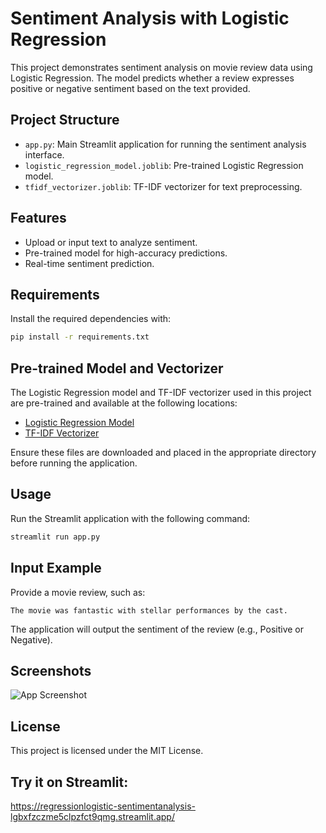# Sentiment Analysis with Logistic Regression

This project demonstrates sentiment analysis on movie review data using Logistic Regression. The model predicts whether a review expresses positive or negative sentiment based on the text provided.

## Project Structure

- `app.py`: Main Streamlit application for running the sentiment analysis interface.
- `logistic_regression_model.joblib`: Pre-trained Logistic Regression model.
- `tfidf_vectorizer.joblib`: TF-IDF vectorizer for text preprocessing.

## Features

- Upload or input text to analyze sentiment.
- Pre-trained model for high-accuracy predictions.
- Real-time sentiment prediction.

## Requirements

Install the required dependencies with:

```bash
pip install -r requirements.txt
```

## Pre-trained Model and Vectorizer

The Logistic Regression model and TF-IDF vectorizer used in this project are pre-trained and available at the following locations:

- [Logistic Regression Model](https://github.com/zenklinov/Regression_Logistic_-_Sentiment_Analysis_Movie_Data/blob/main/logistic_regression_model.joblib)
- [TF-IDF Vectorizer](https://github.com/zenklinov/Regression_Logistic_-_Sentiment_Analysis_Movie_Data/blob/main/tfidf_vectorizer.joblib)

Ensure these files are downloaded and placed in the appropriate directory before running the application.

## Usage

Run the Streamlit application with the following command:

```bash
streamlit run app.py
```

## Input Example

Provide a movie review, such as:

```
The movie was fantastic with stellar performances by the cast.
```

The application will output the sentiment of the review (e.g., Positive or Negative).

## Screenshots

![App Screenshot](screenshot.png)

## License

This project is licensed under the MIT License.

## Try it on Streamlit:

https://regressionlogistic-sentimentanalysis-lgbxfzczme5clpzfct9qmg.streamlit.app/
